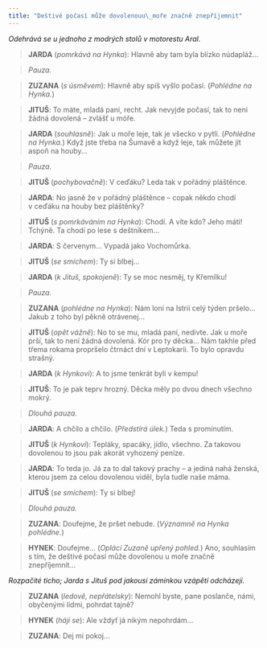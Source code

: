 ```yaml
---
title: "Deštivé počasí může dovolenouu\_moře značně znepříjemnit"
---
```


_Odehrává se u jednoho z modrých stolů v motorestu Aral._

> **JARDA** (_pomrkává na Hynka_): Hlavně aby tam byla blízko núdapláž…

> _Pauza._

> **ZUZANA** (_s úsměvem_): Hlavně aby spíš vyšlo počasí. (_Pohlédne na Hynka._)

> **JITUŠ**: To máte, mladá pani, recht. Jak nevyjde počasí, tak to neni žádná dovolená – zvlášť u móře.

> **JARDA** (_souhlasně_): Jak u moře leje, tak je všecko v pytli. (_Pohlédne na Hynka._) Když jste třeba na Šumavě a když leje, tak můžete jít aspoň na houby…

> _Pauza._

> **JITUŠ** (_pochybovačně_): V ceďáku? Leda tak v pořádný pláštěnce.

> **JARDA**: No jasně že v pořádný pláštěnce – copak někdo chodí v ceďáku na houby bez pláštěnky?

> **JITUŠ** (_s pomrkáváním na Hynka_): Chodí. A víte kdo? Jeho máti! Tchýně. Ta chodí po lese s deštníkem…

> **JARDA**: S červenym… Vypadá jako Vochomůrka.

> **JITUŠ** (_se smíchem_): Ty si blbej…

> **JARDA** (_k Jituš, spokojeně_): Ty se moc nesměj, ty Křemílku!

> _Pauza._

> **ZUZANA** (_pohlédne na Hynka_): Nám loni na Istrii celý týden pršelo… Jakub z toho byl pěkně otrávenej…

> **JITUŠ** (_opět vážně_): No to se mu, mladá paní, nedivte. Jak u moře prší, tak to není žádná dovolená. Kór pro ty děcka… Nám takhle před třema rokama propršelo čtrnáct dní v Leptokarii. To bylo opravdu strašný.

> **JARDA** (_k Hynkovi_): A to jsme tenkrát byli v kempu!

> **JITUŠ**: To je pak teprv hrozný. Děcka měly po dvou dnech všechno mokrý.

> _Dlouhá pauza._

> **JARDA**: A chčilo a chčilo. (_Předstírá úlek._) Teda s prominutím.

> **JITUŠ** (_k Hynkovi_): Tepláky, spacáky, jídlo, všechno. Za takovou dovolenou to jsou pak akorát vyhozený peníze.

> **JARDA**: To teda jo. Já za to dal takový prachy – a jediná nahá ženská, kterou jsem za celou dovolenou viděl, byla tudle naše máma.

> **JITUŠ** (_se smíchem_): Ty si blbej!

> _Dlouhá pauza._

> **ZUZANA**: Doufejme, že pršet nebude. (_Významně na Hynka pohlédne._)

> **HYNEK**: Doufejme… (_Oplácí Zuzaně upřený pohled._) Ano, souhlasím s tím, že deštivé počasí může dovolenou u moře značně znepříjemnit…

_Rozpačité ticho; Jarda s Jituš pod jakousi záminkou vzápětí odcházejí._

> **ZUZANA** (_ledově, nepřátelsky_): Nemohl byste, pane poslanče, námi, obyčenými lidmi, pohrdat tajně?

> **HYNEK** (_hájí se_): Ale vždyť já nikým nepohrdám…

> **ZUZANA**: Dej mi pokoj…
